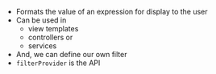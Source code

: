 * Formats the value of an expression for display to the user
* Can be used in 
  - view templates
  - controllers or 
  - services 
* And, we can define our own filter
* `filterProvider` is the API
